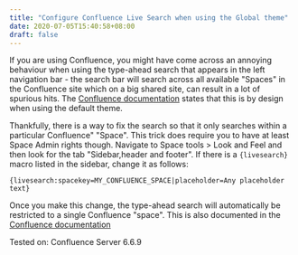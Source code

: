 ```yaml
---
title: "Configure Confluence Live Search when using the Global theme"
date: 2020-07-05T15:40:58+08:00
draft: false
---
```


If you are using Confluence, you might have come across an annoying behaviour when using the type-ahead search that appears in the left navigation bar - the search bar will search across all available "Spaces" in the Confluence site which on a big shared site, can result in a lot of spurious hits. The [Confluence documentation](https://confluence.atlassian.com/conf59/switch-to-the-default-theme-792498652.html) states that this is by design when using the default theme.

Thankfully, there is a way to fix the search so that it only searches within a particular Confluence" "Space". This trick does require you to have at least Space Admin rights though. Navigate to Space tools > Look and Feel and then look for the tab "Sidebar,header and footer". If there is a `{livesearch}` macro listed in the sidebar, change it as follows:

```
{livesearch:spacekey=MY_CONFLUENCE_SPACE|placeholder=Any placeholder text}
```

Once you make this change, the type-ahead search will automatically be restricted to a single Confluence "space". This is also documented in the [Confluence documentation](https://confluence.atlassian.com/doc/livesearch-macro-163415902.html)

Tested on: Confluence Server 6.6.9

